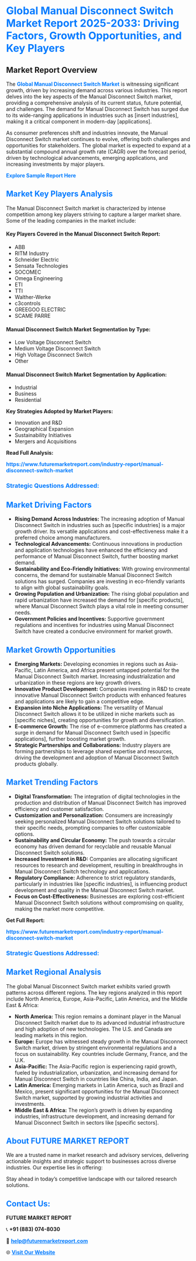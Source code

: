<h1 style="color: #007BFF;">Global Manual Disconnect Switch Market Report 2025-2033: Driving Factors, Growth Opportunities, and Key Players</h1>

<section id="overview">
<h2>Market Report Overview</h2>
<p>The <a href="https://www.futuremarketreport.com/industry-report/manual-disconnect-switch-market" style="color: #007BFF; text-decoration: none;"><strong>Global Manual Disconnect Switch Market</strong></a> is witnessing significant growth, driven by increasing demand across various industries. This report delves into the key aspects of the Manual Disconnect Switch market, providing a comprehensive analysis of its current status, future potential, and challenges. The demand for Manual Disconnect Switch has surged due to its wide-ranging applications in industries such as [insert industries], making it a critical component in modern-day [applications].</p>
<p>As consumer preferences shift and industries innovate, the Manual Disconnect Switch market continues to evolve, offering both challenges and opportunities for stakeholders. The global market is expected to expand at a substantial compound annual growth rate (CAGR) over the forecast period, driven by technological advancements, emerging applications, and increasing investments by major players.</p>
</section>

<section id="overview">
<p><a href="https://www.futuremarketreport.com/request-sample/reportId=115553" style="color: #007BFF; text-decoration: none;"><strong>Explore Sample Report Here</strong></a></p>
</section>

<section id="key-players">
<h2 style="color: #007BFF;">Market Key Players Analysis</h2>
<p>The Manual Disconnect Switch market is characterized by intense competition among key players striving to capture a larger market share. Some of the leading companies in the market include:</p>
<h4>Key Players Covered in the Manual Disconnect Switch Report:</h4>
<ul><li>ABB</li><li>RITM Industry</li><li>Schneider Electric</li><li>Sensata Technologies</li><li>SOCOMEC</li><li>Omega Engineering</li><li>ETI</li><li>TTI</li><li>Walther-Werke</li><li>c3controls</li><li>GREEGOO ELECTRIC</li><li>SCAME PARRE</li></ul>
<h4>Manual Disconnect Switch Market Segmentation by Type:</h4>
<ul><li>Low Voltage Disconnect Switch</li><li>Medium Voltage Disconnect Switch</li><li>High Voltage Disconnect Switch</li><li>Other</li></ul>

<h4>Manual Disconnect Switch Market Segmentation by Application:</h4>
<ul><li>Industrial</li><li>Business</li><li>Residential</li></ul>
<p><strong>Key Strategies Adopted by Market Players:</strong></p>
<ul>
<li>Innovation and R&D</li>
<li>Geographical Expansion</li>
<li>Sustainability Initiatives</li>
<li>Mergers and Acquisitions</li>
</ul>
</section>

<section>
<p><strong>Read Full Analysis: </strong></p><a href="https://www.futuremarketreport.com/industry-report/manual-disconnect-switch-market" style="color: #007BFF; text-decoration: none;"><strong>https://www.futuremarketreport.com/industry-report/manual-disconnect-switch-market</strong></a>
<h3 style="color: #007BFF;">Strategic Questions Addressed:</h3>
</section>

<section id="driving-factors">
<h2 style="color: #007BFF;">Market Driving Factors</h2>
<ul>
<li><strong>Rising Demand Across Industries:</strong> The increasing adoption of Manual Disconnect Switch in industries such as [specific industries] is a major growth driver. Its versatile applications and cost-effectiveness make it a preferred choice among manufacturers.</li>
<li><strong>Technological Advancements:</strong> Continuous innovations in production and application technologies have enhanced the efficiency and performance of Manual Disconnect Switch, further boosting market demand.</li>
<li><strong>Sustainability and Eco-Friendly Initiatives:</strong> With growing environmental concerns, the demand for sustainable Manual Disconnect Switch solutions has surged. Companies are investing in eco-friendly variants to align with global sustainability goals.</li>
<li><strong>Growing Population and Urbanization:</strong> The rising global population and rapid urbanization have increased the demand for [specific products], where Manual Disconnect Switch plays a vital role in meeting consumer needs.</li>
<li><strong>Government Policies and Incentives:</strong> Supportive government regulations and incentives for industries using Manual Disconnect Switch have created a conducive environment for market growth.</li>
</ul>
</section>

<section id="growth-opportunities">
<h2 style="color: #007BFF;">Market Growth Opportunities</h2>
<ul>
<li><strong>Emerging Markets:</strong> Developing economies in regions such as Asia-Pacific, Latin America, and Africa present untapped potential for the Manual Disconnect Switch market. Increasing industrialization and urbanization in these regions are key growth drivers.</li>
<li><strong>Innovative Product Development:</strong> Companies investing in R&D to create innovative Manual Disconnect Switch products with enhanced features and applications are likely to gain a competitive edge.</li>
<li><strong>Expansion into Niche Applications:</strong> The versatility of Manual Disconnect Switch allows it to be utilized in niche markets such as [specific niches], creating opportunities for growth and diversification.</li>
<li><strong>E-commerce Growth:</strong> The rise of e-commerce platforms has created a surge in demand for Manual Disconnect Switch used in [specific applications], further boosting market growth.</li>
<li><strong>Strategic Partnerships and Collaborations:</strong> Industry players are forming partnerships to leverage shared expertise and resources, driving the development and adoption of Manual Disconnect Switch products globally.</li>
</ul>
</section>

<section id="trending-factors">
<h2 style="color: #007BFF;">Market Trending Factors</h2>
<ul>
<li><strong>Digital Transformation:</strong> The integration of digital technologies in the production and distribution of Manual Disconnect Switch has improved efficiency and customer satisfaction.</li>
<li><strong>Customization and Personalization:</strong> Consumers are increasingly seeking personalized Manual Disconnect Switch solutions tailored to their specific needs, prompting companies to offer customizable options.</li>
<li><strong>Sustainability and Circular Economy:</strong> The push towards a circular economy has driven demand for recyclable and reusable Manual Disconnect Switch solutions.</li>
<li><strong>Increased Investment in R&D:</strong> Companies are allocating significant resources to research and development, resulting in breakthroughs in Manual Disconnect Switch technology and applications.</li>
<li><strong>Regulatory Compliance:</strong> Adherence to strict regulatory standards, particularly in industries like [specific industries], is influencing product development and quality in the Manual Disconnect Switch market.</li>
<li><strong>Focus on Cost-Effectiveness:</strong> Businesses are exploring cost-efficient Manual Disconnect Switch solutions without compromising on quality, making the market more competitive.</li>
</ul>
</section>

<section>
<p><strong>Get Full Report: </strong></p><a href="https://www.futuremarketreport.com/industry-report/manual-disconnect-switch-market" style="color: #007BFF; text-decoration: none;"><strong>https://www.futuremarketreport.com/industry-report/manual-disconnect-switch-market</strong></a>
<h3 style="color: #007BFF;">Strategic Questions Addressed:</h3>
</section>


<section id="regional-analysis">
<h2 style="color: #007BFF;">Market Regional Analysis</h2>
<p>The global Manual Disconnect Switch market exhibits varied growth patterns across different regions. The key regions analyzed in this report include North America, Europe, Asia-Pacific, Latin America, and the Middle East & Africa:</p>
<ul>
<li><strong>North America:</strong> This region remains a dominant player in the Manual Disconnect Switch market due to its advanced industrial infrastructure and high adoption of new technologies. The U.S. and Canada are leading markets in this region.</li>
<li><strong>Europe:</strong> Europe has witnessed steady growth in the Manual Disconnect Switch market, driven by stringent environmental regulations and a focus on sustainability. Key countries include Germany, France, and the U.K.</li>
<li><strong>Asia-Pacific:</strong> The Asia-Pacific region is experiencing rapid growth, fueled by industrialization, urbanization, and increasing demand for Manual Disconnect Switch in countries like China, India, and Japan.</li>
<li><strong>Latin America:</strong> Emerging markets in Latin America, such as Brazil and Mexico, present significant opportunities for the Manual Disconnect Switch market, supported by growing industrial activities and investments.</li>
<li><strong>Middle East & Africa:</strong> The region’s growth is driven by expanding industries, infrastructure development, and increasing demand for Manual Disconnect Switch in sectors like [specific sectors].</li>
</ul>
</section>

<footer>
<h2 style="color: #007BFF;">About FUTURE MARKET REPORT</h2>
<p>We are a trusted name in market research and advisory services, delivering actionable insights and strategic support to businesses across diverse industries. Our expertise lies in offering:</p>

<p>Stay ahead in today’s competitive landscape with our tailored research solutions.</p>

<h2 style="color: #007BFF;">Contact Us:</h2>
<p><strong>FUTURE MARKET REPORT</strong></p>
<p>📞 <strong>+91 (883) 074-8030</strong></p>
<p>📧 <strong><a href="mailto:help@futuremarketreport.com" style="color: #007BFF;">help@futuremarketreport.com</a></strong></p>
<p>🌐 <strong><a href="https://www.futuremarketreport.com/" style="color: #007BFF;">Visit Our Website</a></strong></p>
</footer>